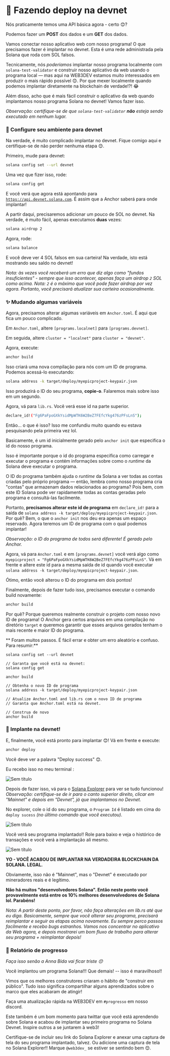 <h1>🚀 Fazendo deploy na devnet</h1>
Nós praticamente temos uma API básica agora - certo 😊?

Podemos fazer um **POST** dos dados e um **GET** dos dados.

Vamos conectar nosso aplicativo web com nosso programa! O que precisamos fazer é implantar no devnet. Esta é uma rede administrada pela Solana que roda com SOL falsos.

Tecnicamente, nós *poderíamos* implantar nosso programa localmente com `solana-test-validator` e construir nosso aplicativo da web usando o programa local — mas aqui na WEB3DEV estamos muito interessados em produzir o mais rápido possível 😊. Por que mexer localmente quando podemos implantar diretamente na blockchain de verdade!?! 😂

Além disso, acho que é mais fácil construir o aplicativo da web quando implantamos nosso programa Solana no devnet! Vamos fazer isso.

*Observação: certifique-se de que `solana-test-validator` **não** esteja sendo executado em nenhum lugar.*

### 🌳 Configure seu ambiente para devnet

Na verdade, é muito complicado implantar no devnet. Fique comigo aqui e certifique-se de não perder nenhuma etapa 😊.

Primeiro, mude para devnet:

```bash
solana config set --url devnet
```

Uma vez que fizer isso, rode:

```bash
solana config get
```

E você verá que agora está apontando para [`https://api.devnet.solana.com`](https://api.devnet.solana.com/). É assim que a Anchor saberá para onde implantar!

A partir daqui, precisaremos adicionar um pouco de SOL no devnet. Na verdade, é muito fácil, apenas executamos **duas** vezes:

```bash
solana airdrop 2
```

Agora, rode:

```bash
solana balance
```

E você deve ver 4 SOL falsos em sua carteira! Na verdade, isto está mostrando seu saldo no devnet!

*Nota: às vezes você receberá um erro que diz algo como "fundos insuficientes" - sempre que isso acontecer, apenas faça um airdrop `2` SOL como acima. Nota: `2` é o máximo que você pode fazer airdrop por vez agora. Portanto, você precisará atualizar sua carteira ocasionalmente.*

### ✨ Mudando algumas variáveis

Agora, precisamos alterar algumas variáveis em `Anchor.toml`. É aqui que fica um pouco complicado.

Em `Anchor.toml`, altere `[programs.localnet]` para `[programs.devnet]`.

Em seguida, altere `cluster = "localnet"` para `cluster = "devnet"`.

Agora, execute:

```bash
anchor build
```

Isso criará uma nova compilação para nós com um ID de programa. Podemos acessá-lo executando:

```bash
solana address -k target/deploy/myepicproject-keypair.json
```

Isso produzirá o ID do seu programa, **copie-o**. Falaremos mais sobre isso em um segundo.

Agora, vá para `lib.rs`. Você verá esse id na parte superior.

```bash
declare_id!("Fg6PaFpoGXkYsidMpWTK6W2BeZ7FEfcYkg476zPFsLnS");
```

Então... o que é isso? Isso me confundiu muito quando eu estava pesquisando pela primeira vez lol.

Basicamente, é um id inicialmente gerado pelo `anchor init` que especifica o id do nosso programa.

Isso é importante porque o id do programa especifica como carregar e executar o programa e contém informações sobre como o _runtime_ da Solana deve executar o programa.

O ID do programa também ajuda o _runtime_ da Solana a ver todas as contas criadas pelo próprio programa — então, lembra como nosso programa cria "contas" que armazenam dados relacionados ao programa? Pois bem, com este ID Solana pode ver rapidamente todas as contas geradas pelo programa e consultá-las facilmente.

Portanto, **precisamos alterar este id de programa** em `declare_id!` para a saída de `solana address -k target/deploy/myepicproject-keypair.json`. Por quê? Bem, o que o `anchor init` nos deu era apenas um espaço reservado. Agora teremos um ID de programa com o qual podemos implantar!

*Observação: o ID do programa de todos será diferente! É gerado pelo Anchor.*

Agora, vá para `Anchor.toml` e em `[programs.devnet]` você verá algo como `myepicproject = "Fg6PaFpoGXkYsidMpWTK6W2BeZ7FEfcYkg476zPFsLnS"`. Vá em frente e altere este id para a mesma saída de id quando você executar `solana address -k target/deploy/myepicproject-keypair.json`.

Ótimo, então você alterou o ID do programa em dois pontos!

Finalmente, depois de fazer tudo isso, precisamos executar o comando build novamente:

```bash
anchor build
```

Por quê? Porque queremos realmente construir o projeto com nosso novo ID de programa! O Anchor gera certos arquivos em uma compilação no diretório `target` e queremos garantir que esses arquivos gerados tenham o mais recente e maior ID do programa.

** Foram muitos passos. É fácil errar e obter um erro aleatório e confuso. Para resumir:**

```
solana config set --url devnet

// Garanta que você está na devnet:
solana config get

anchor build

// Obtenha o novo ID de programa
solana address -k target/deploy/myepicproject-keypair.json

// Atualize Anchor.toml and lib.rs com o novo ID de programa
// Garanta que Anchor.toml está na devnet.

// Construa de novo
anchor build
```

### 🚀 Implante na devnet!

E, finalmente, você está pronto para implantar 😊! Vá em frente e execute:

```bash
anchor deploy
```

Você deve ver a palavra "Deploy success" 😊.

Eu recebo isso no meu terminal :

![Sem titulo](https://i.imgur.com/su2MmTb.png)

Depois de fazer isso, vá para o [Solana Explorer](https://explorer.solana.com/?cluster=devnet) para ver se tudo funcionou! *Observação: certifique-se de ir para o canto superior direito, clicar em "Mainnet" e depois em "Devnet", já que implantamos no Devnet.*

No explorer, cole o id do seu programa, o `Program Id` é listado em cima do `deploy sucess` *(no último comando que você executou).*

![Sem título](https://i.imgur.com/ISk6D55.png)

Você verá seu programa implantado!! Role para baixo e veja o histórico de transações e você verá a implantação ali mesmo.

![Sem título](https://i.imgur.com/bt1Mcgv.png)

**YO - VOCÊ ACABOU DE IMPLANTAR NA VERDADEIRA BLOCKCHAIN DA SOLANA. LEGAL.**

Obviamente, isso não é "Mainnet", mas o "Devnet" é executado por mineradores reais e é legítimo.

**Não há muitos "desenvolvedores Solana". Então neste ponto você provavelmente está entre os 10% melhores desenvolvedores de Solana lol. Parabéns!**

*Nota: A partir deste ponto, por favor, não faça alterações em lib.rs até que eu diga. Basicamente, sempre que você alterar seu programa, precisará reimplantar e seguir as etapas acima novamente. Eu sempre perco passos facilmente e recebo bugs estranhos. Vamos nos concentrar no aplicativo da Web agora, e depois mostrarei um bom fluxo de trabalho para alterar seu programa + reimplantar depois!*

### 🚨 Relatório de progresso

*Faça isso senão a Anna Bida vai ficar triste 😔*

Você implantou um programa Solana!!! Que demais! -- isso é maravilhoso!!

Vimos que os melhores construtores criaram o hábito de "construir em público". Tudo isso significa compartilhar alguns aprendizados sobre o marco que eles acabaram de atingir!

Faça uma atualização rápida na WEB3DEV em `#progresso` em nosso discord.

Este também é um bom momento para twittar que você está aprendendo sobre Solana e acabou de implantar seu primeiro programa no Solana Devnet. Inspire outros a se juntarem à web3!

Certifique-se de incluir seu link do Solana Explorer e anexar uma captura de tela do seu programa implantado, talvez. Ou adicione uma captura de tela no Solana Explorer!! Marque `@web3dev_` se estiver se sentindo bem 😊.
